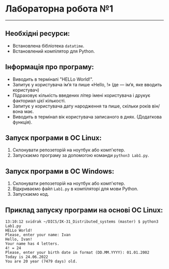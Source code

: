 # **Лабораторна робота №1**
---
## Необхідні ресурси: 
- Встановлена бібліотека `datatime`.
- Встановлений компілятор для Python.

## Інформація про програму:
- Виводить в терміналі "HELLo World!".
- Запитує у користувача ім’я та пише «Hello, <name>!» (де <name> — ім’я, яке вводить користувач)
- Підраховує кількість введених літер імені користувача і друкує факториал цієї кількості.
- Запитує у користувача дату народження та пише, скільки років він/вона має.
- Виводить в термінал вік користувача записаного в днях. (Додаткова функція).

## Запуск програми в ОС Linux:
1. Склонувати репозеторій на ноутбук або комп'ютер.
2. Запускаємо програму за допомогою команди `python3 Lab1.py`.

## Запуск програми в ОС Windows:
1. Склонувати репозеторій на ноутбук або комп'ютер.
2. Відкриваємо файл `Lab1.py` в компіляторі для мови Python.
3. Запускаємо код.

## Приклад запуску програми на основі ОС Linux:
```
13:10:12 svidrak ~/DICS/IK-31_Distributed_systems (master) $ python3 Lab1.py
HELLo World!
Please, enter your name: Ivan
Hello, Ivan!
Your name has 4 letters.
4! = 24
Please, enter your birth date in format (DD.MM.YYYY): 01.01.2002
Today is 24.06.2022
You are 20 year (7479 days) old.

```
